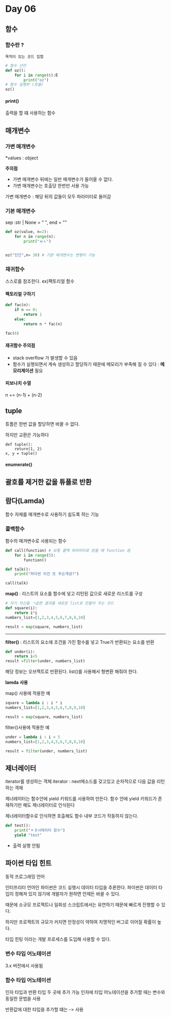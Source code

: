 # Day 06
## 함수
### 함수란 ?

    목적이 있는 코드 집합
```python
# 함수 선언
def oz():
    for i in range(6):ß
        print("oz")
# 함수 실행부 (호출)
oz()
```
#### print()
출력을 할 떄 사용하는 함수 

## 매개변수
### 가변 매개변수
 *values : object

**주의점**
* 가변 매개변수 뒤에는 일반 매개변수가 들어올 수 없다.
* 가변 매개변수는 호출당 한번만 사용 가능 

 
가변 매개변수 : 해당 뒤의 값들이 모두 파라미터로 들어감



### 기본 매개변수
sep :str | None = " ", end = ""

```python
def oz(value, n=2):
    for n in range(n):
        print("ㅂㅅ")


oz("인간",n= 30) # 기본 매개변수는 변형이 가능
```

### 재귀함수
스스로를 참조한다. ex)팩토리얼 함수

#### 팩토리얼 구하기
```python
def fac(n):
    if n == 0:
        return 1
    else:
        return n * fac(n)

fac(6)

```
#### 재귀함수 주의점
- stack overflow 가 발생할 수 있음
- 함수가 실행되면서 계속 생성하고 할당하기 때문에
메모리가 부족해 질 수 있다 : **메모리제이션** 필요

#### 피보나치 수열 
n +=  (n-1) + (n-2)

## tuple
튜플은 한번 값을 할당하면 바꿀 수 없다.

하지만 교환은 가능하다 
```
def tuple():
    return(1, 2)
x, y = tuple()
```
#### enumerate()
괄호를 제거한 값을 튜플로 반환
---


## 람다(Lamda)
함수 자체를 매개변수로 사용하기 쉽도록 하는 기능

### 콜백함수
함수의 매겨변수로 사용되는 함수

```python
def call(function) # 보통 콜백 파라미터로 받을 때 function 씀
    for i in range(5):
        function()

def talk():
    print("파이썬 이건 또 무슨개념?")

call(talk)
```

**map()** : 리스트의 요소를 함수에 넣고 리턴된 값으로 새로운 리스트를 구성

```python
# 자기 자신을 ㄱ곱한 결과를 새로운 list로 만들어 주는 코드
def square(i):
    return i*i
numbers_list=[1,2,3,4,5,6,7,8,9,10]

result = map(square, numbers_list)
```
----
**filter()** : 리스트의 요소에 조건을 가진 함수를 넣고 True가 반환되는 요소를 반환
```python
def under(i):
    return i<5
result =filter(under, numbers_list)
```
해당 정보는 오브젝트로 반환된다. list()를 사용해서 형변환 해줘야 한다.

**lamda 사용**

map() 사용에 적용한 예
```python
square = lambda i : i * i
numbers_list=[1,2,3,4,5,6,7,8,9,10]

result = map(square, numbers_list)
```

filter()사용에 적용한 예

```python
under = lambda i : i < 5
numbers_list=[1,2,3,4,5,6,7,8,9,10]

result = filter(under, numbers_list)
```
## 제너레이터 
iterator를 생성하는 객체
iterator : next메소드를 갖고있고 순차적으로 다음 값을 리턴하는 객체

제너레이터는 함수안에 yield 키워드를 사용하여 만든다.
함수 안에 yield 키워드가 존재하기만 해도 제너레이터로 인식된다

제너레이터함수로 인식하면 호출해도 함수 내부 코드가 작동하지 않는다.

```python
def test():
    print("ㅈㅔ너레이터 함수")
    yield "test"
```
- 출력 실행 안됨

## 파이썬 타입 힌트
동적 프로그래밍 언어

인터프리터 언어인 파이썬은 코드 실행시 데이터 타입을 추론한다. 파이썬은 데이터 타입이 정해져 있지 않기에 개발자가 원하면 언제든 바꿀 수 있다. 

때문에 소규모 프로젝트나 일회성 스크립트에서는 유연하기 때문에 빠르게 진행할 수 있다. 

하지만 프로젝트의 규모가 커지면 안정성이 약하여 치명적인 버그로 이어질 확률이 높다.

타입 힌팅 이라는 개발 프로세스를 도입해 사용할 수 있다.

### 변수 타입 어노테이션
3.x 버전에서 사용됨 

### 함수 타입 어노테이션
인자 타입과 반환 타입 두 곳에 추가 가능 
인자에 타입 어노테이션을 추가할 때는 변수와 동일한 문법을 사용

반환값에 대한 타입을 추가할 떄는 -> 사용
